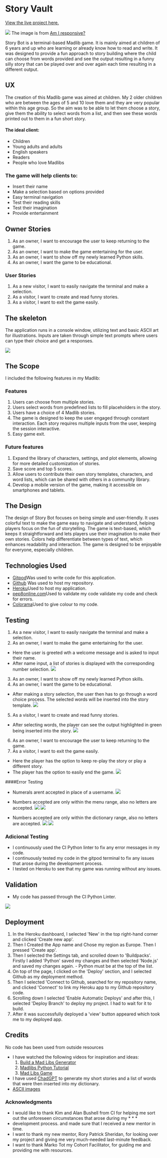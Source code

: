 # Story Vault

[View the live project here.](https://story-bot-fba36a592434.herokuapp.com/)

![](https://github.com/MiaTothova/Story_Bot/blob/main/images/responsive.png)
The image is from [Am I responsive?](http://ami.responsivedesign.is/)

Story Bot is a terminal-based Madlib game. It is mainly aimed at children of 6 years and up who are learning or already know how to read and write.
It was designed to provide a fun approach to story building where the child can choose from words provided and see the output resulting in a funny silly story that can be played over and over again each time resulting in a different output.


## UX

The creation of this Madlib game was aimed at children. My 2 older children who are between the ages of 5 and 10 love them and they are very popular within this age group. So the aim was to be able to let them choose a story, give them the ability to select words from a list, and then see these words printed out to them in a fun short story. 

#### The ideal client:
* Children
* Young adults and adults
* English speakers
* Readers 
* People who love Madlibs

### The game will help clients to:
* Insert their name
* Make a selection based on options provided
* Easy terminal navigation
* Test their reading skills
* Test their imagination
* Provide entertainment

## Owner Stories
1. As an owner, I want to encourage the user to keep returning to the game.
2. As an owner, I want to make the game entertaining for the user.
3. As an owner, I want to show off my newly learned Python skills.
4. As an owner, I want the game to be educational.

### User Stories
1. As a new visitor, I want to easily navigate the terminal and make a selection.
2. As a visitor, I want to create and read funny stories.
3. As a visitor, I want to exit the game easily.


## The skeleton
The application runs in a console window, utilizing text and basic ASCII art for illustrations.  Inputs are taken through simple text prompts where users can type their choice and get a responses.

![](https://github.com/MiaTothova/Story_Bot/blob/main/images/chart.png)

## The Scope
I included the following features in my Madlib:

### Features
1. Users can choose from multiple stories.
2. Users select words from predefined lists to fill placeholders in the story.
3. Users have a choice of 4 Madlib stories.
4. The game is designed to keep the user engaged through constant interaction. Each story requires multiple inputs from the user, keeping the session interactive.
5. Easy game exit.

### Future features
1. Expand the library of characters, settings, and plot elements, allowing for more detailed customization of stories.
2. Save score and top 5 scores.
3. Allow users to contribute their own story templates, characters, and word lists, which can be shared with others in a community library.
4. Develop a mobile version of the game, making it accessible on smartphones and tablets.


## The Design
The design of Story Bot focuses on being simple and user-friendly. It uses colorful text to make the game easy to navigate and understand, helping players focus on the fun of storytelling. The game is text-based, which keeps it straightforward and lets players use their imagination to make their own stories. Colors help differentiate between types of text, which enhances readability and interaction. The game is designed to be enjoyable for everyone, especially children.


## Technologies Used

* [Gitpod](https://gitpod.io/workspaces)Was used to write code for this application.
* [Github](https://github.com/) Was used to host my repository.
* [Heroku](https://id.heroku.com/login)Used to host my application.
* [pep8online.com](https://pep8ci.herokuapp.com/#)Used to validate my code validate my code and check for errors.
* [Colorama](https://pypi.org/project/colorama/)Used to give colour to my code.

## Testing
1. As a new visitor, I want to easily navigate the terminal and make a selection.
2. As an owner, I want to make the game entertaining for the user.

* Here the user is greeted wth a welcome message and is asked to input their name.
* After name input, a list of stories is displayed with the corresponding number selection. 
![](https://github.com/MiaTothova/Story_Bot/blob/main/images/1.png)

3. As an owner, I want to show off my newly learned Python skills.
4. As an owner, I want the game to be educational.

* After making a story selection, the user then has to go through a word choice process. The selected words will be inserted into the story template. 
![](https://github.com/MiaTothova/Story_Bot/blob/main/images/2.png)

 
5. As a visitor, I want to create and read funny stories.
* After selecting words, the player can see the output highlighted in green being inserted into the story.
![](https://github.com/MiaTothova/Story_Bot/blob/main/images/3.png)

6. As an owner, I want to encourage the user to keep returning to the game.
7. As a visitor, I want to exit the game easily.
* Here the player has the option to keep re-play the story or play a different story. 
* The player has the option to easily end the game. 
![](https://github.com/MiaTothova/Story_Bot/blob/main/images/4.png)

####Error Testing
* Numerals arent accepted in place of a username.
![](https://github.com/MiaTothova/Story_Bot/blob/main/images/5.png)

* Numbers accepted are only within the menu range, also no letters are accepted.
![](https://github.com/MiaTothova/Story_Bot/blob/main/images/6.png)
![](https://github.com/MiaTothova/Story_Bot/blob/main/images/7.png)

* Numbers accepted are only within the dictionary range, also no letters are accepted.
![](https://github.com/MiaTothova/Story_Bot/blob/main/images/8.png)
![](https://github.com/MiaTothova/Story_Bot/blob/main/images/9.png)

 ### Adicional Testing
* I continuously used the CI Python linter to fix any error messages in my code. 
* I continuously tested my code in the gitpod terminal to fix any issues that arose during the development process.
* I tested on Heroku to see that my game was running without any issues.

## Validation
* My code has passed through the CI Python Linter.

![](https://github.com/MiaTothova/Story_Bot/blob/main/images/Linter.png)

## Deployment
1. In the Heroku dashboard, I selected 'New' in the top right-hand corner and clicked 'Create new app'.
2. Then I Created the App name and Chose my region as Europe. Then I pressed  'Create app'.
3. Then I selected the Settings tab, and scrolled down to 'Buildpacks'. Firstly I added 'Python' saved my changes and then selected 'Node.js' and saved my changes again. - Python must be at the top of the list.
4. On top of the page, I clicked on the 'Deploy' section, and I selected Github as my deployment method.
5. Then I selected 'Connect to Github, searched for my repository name, and clicked 'Connect' to link my Heroku app to my Github repository code.
6. Scrolling down I selected 'Enable Automatic Deploys' and after this, I selected 'Deploy Branch' to deploy my project. I had to wait for it to build.
7. After it was successfully deployed a 'view' button appeared which took me to my deployed app.

## Credits
No code has been used from outside resources
* I have watched the following videos for inspiration and ideas:
   1. [Build a Mad Libs Generator](https://www.youtube.com/watch?v=vFNZvZSOqlY&t=2s)
   2. [Madlibs Python Tutorial](https://www.youtube.com/watch?v=GdBV4irqOd8)
   3. [Mad Libs Game](https://www.youtube.com/watch?v=u7g9mRzQLYE&t=2s)
*  I have used [ChadGPT](https://chatgpt.com/) to generate my short stories and a list of words that were then inserted into my dictionary. 
* [ASCII images](https://www.asciiart.eu/)

### Acknowledgments
* I would like to thank Kim and Alan Bushell from CI for helping me sort out the unforeseen circumstances that arose during my * * * 
* development process. and made sure that I received a new mentor in time. 
* I want to thank my new mentor, Rory Patrick Sheridan, for looking over my project and giving me very much-needed last-minute feedback. 
* I want to thank Marko Tot my Cohort Facilitator, for guiding me and providing me with resources.



